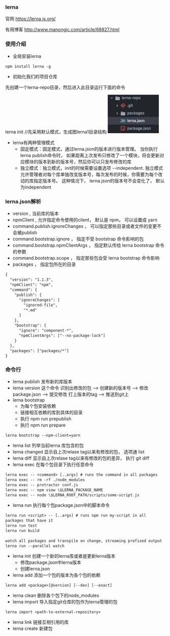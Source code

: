 ### lerna
官网
https://lerna.js.org/

有用博客
http://www.manongjc.com/article/68827.html

### 使用介绍

- 全局安装lerna
````
npm install lerna -g
````
- 初始化我们的项目仓库

先创建一个lerna-repo目录，然后进入此目录运行下面的命令

lerna init //先采用默认模式，生成图lerna1目录结构
![avatar](./img/lerna1.png)

- lerna有两种管理模式
  - 固定模式：固定模式，通过lerna.json的版本进行版本管理。
    当你执行lerna publish命令时， 如果距离上次发布只修改了一个模块，将会更新对应模块的版本到新的版本号，然后你可以只发布修改的库
  - 独立模式：独立模式，init的时候需要设置选项 --independent. 独立模式允许管理者对每个库单独改变版本号，每次发布的时候，你需要为每个改动的库指定版本号。
    这种情况下， lerna.json的版本号不会变化了， 默认为independent
    
### lerna.json解析
- version , 当前库的版本
- npmClient , 允许指定命令使用的client， 默认是 npm， 可以设置成 yarn
- command.publish.ignoreChanges ， 可以指定那些目录或者文件的变更不会被publish
- command.bootstrap.ignore ， 指定不受 bootstrap 命令影响的包
- command.bootstrap.npmClientArgs ， 指定默认传给 lerna bootstrap 命令的参数
- command.bootstrap.scope ， 指定那些包会受 lerna bootstrap 命令影响
- packages ， 指定包所在的目录
````
{
  "version": "1.1.3",
  "npmClient": "npm",
  "command": {
    "publish": {
      "ignoreChanges": [
        "ignored-file",
        "*.md"
      ]
    },
    "bootstrap": {
      "ignore": "component-*",
      "npmClientArgs": ["--no-package-lock"]      
    }
  },
  "packages": ["packages/*"]
}
````    

### 命令行
- lerna publish 发布新的库版本
- lerna version 这个命令 识别出修改的包 --> 创建新的版本号 --> 修改package.json --> 提交修改 打上版本的tag --> 推送到git上
- lerna bootstrap 
  - 为每个包安装依赖
  - 链接相互依赖的库到具体的目录
  - 执行 npm run prepublish
  - 执行 npm run prepare
````
lerna bootstrap --npm-client=yarn
````
- lerna list 列举当前lerna 库包含的包
- lerna changed 显示自上次relase tag以来有修改的包， 选项通 list
- lerna diff 显示自上次relase tag以来有修改的包的差异， 执行 git diff
- lerna exec 在每个包目录下执行任意命令
````
lerna exec -- <command> [..args] # runs the command in all packages
lerna exec -- rm -rf ./node_modules
lerna exec -- protractor conf.js
lerna exec -- npm view \$LERNA_PACKAGE_NAME
lerna exec -- node \$LERNA_ROOT_PATH/scripts/some-script.js
````
- lerna run 执行每个包package.json中的脚本命令
````
lerna run <script> -- [..args] # runs npm run my-script in all packages that have it
lerna run test
lerna run build

watch all packages and transpile on change, streaming prefixed output
lerna run --parallel watch
````
- lerna init 创建一个新的lerna库或者是更新lerna版本
  - 修改package.json中lerna版本
  - 创建lerna.json
- lerna add 添加一个包的版本为各个包的依赖
````
lerna add <package>[@version] [--dev] [--exact]
````
- lerna clean 删除各个包下的node_modules
- lerna import 导入指定git仓库的包作为lerna管理的包
````
lerna import <path-to-external-repository>
````
- lerna link 链接互相引用的库
- lerna create 新建包
````

````